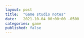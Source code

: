 ```yaml
---
layout: post
title:  "Game studio notes"
date:   2021-10-04 00:00:00 -0500
categories: game
published: false
---
```

